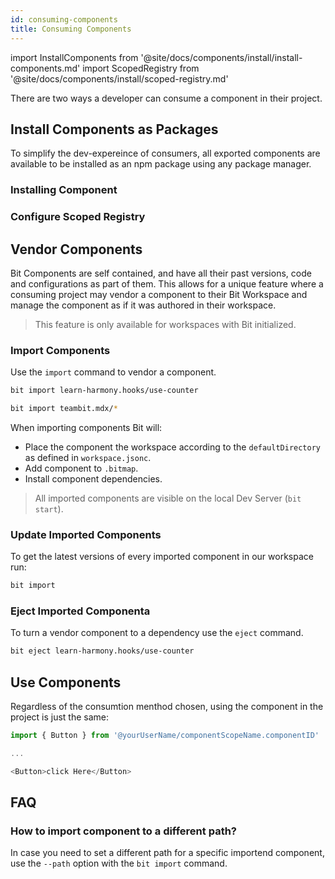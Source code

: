 ```yaml
---
id: consuming-components
title: Consuming Components
---
```


import InstallComponents from '@site/docs/components/install/install-components.md'
import ScopedRegistry from '@site/docs/components/install/scoped-registry.md'

There are two ways a developer can consume a component in their project.

## Install Components as Packages

To simplify the dev-expereince of consumers, all exported components are available to be installed as an npm package using any package manager.

### Installing Component

<InstallComponents />

### Configure Scoped Registry

<ScopedRegistry />

## Vendor Components

Bit Components are self contained, and have all their past versions, code and configurations as part of them. This allows for a unique feature where a consuming project may vendor a component to their Bit Workspace and manage the component as if it was authored in their workspace.

> This feature is only available for workspaces with Bit initialized.

### Import Components

Use the `import` command to vendor a component.

```bash title="Import a single component"
bit import learn-harmony.hooks/use-counter
```

```bash title="Import many components with glob-pattern"
bit import teambit.mdx/*
```

When importing components Bit will:

* Place the component the workspace according to the `defaultDirectory` as defined in `workspace.jsonc`.
* Add component to `.bitmap`.
* Install component dependencies.

> All imported components are visible on the local Dev Server (`bit start`).

### Update Imported Components

To get the latest versions of every imported component in our workspace run:

```bash
bit import
```

### Eject Imported Componenta

To turn a vendor component to a dependency use the `eject` command.

```sh
bit eject learn-harmony.hooks/use-counter
```

## Use Components

Regardless of the consumtion menthod chosen, using the component in the project is just the same:

```js title="app.js"
import { Button } from '@yourUserName/componentScopeName.componentID'

...

<Button>click Here</Button>
```

## FAQ

### How to import component to a different path?

In case you need to set a different path for a specific importend component, use the `--path` option with the `bit import` command.
